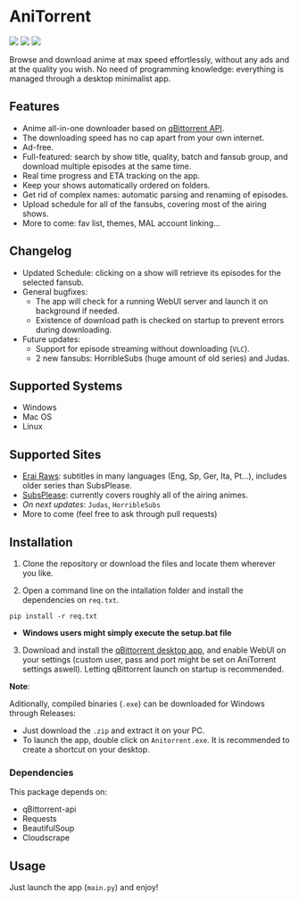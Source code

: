 # AniTorrent

![](https://img.shields.io/badge/Python%20-3.6%2B-blue)
![](https://img.shields.io/badge/Status-working-brightgreen)
![](https://img.shields.io/badge/fansubs-2-yellowgreen)

Browse and download anime at max speed effortlessly, without any ads and at the quality you wish. No need of programming knowledge: everything is managed through a desktop minimalist app. 

## Features

- Anime all-in-one downloader based on [qBittorrent API](https://github.com/rmartin16/qbittorrent-api).
- The downloading speed has no cap apart from your own internet.
- Ad-free.
- Full-featured: search by show title, quality, batch and fansub group, and download multiple episodes at the same time.
- Real time progress and ETA tracking on the app.
- Keep your shows automatically ordered on folders.
- Get rid of complex names: automatic parsing and renaming of episodes.
- Upload schedule for all of the fansubs, covering most of the airing shows.
- More to come: fav list, themes, MAL account linking...

## Changelog

- Updated Schedule: clicking on a show will retrieve its episodes for the selected fansub.
- General bugfixes:
  - The app will check for a running WebUI server and launch it on background if needed.
  - Existence of download path is checked on startup to prevent errors during downloading.
- Future updates:
  - Support for episode streaming without downloading (`VLC`).
  - 2 new fansubs: HorribleSubs (huge amount of old series) and Judas.
 
 
## Supported Systems

- Windows
- Mac OS
- Linux

## Supported Sites

- [Erai Raws](https://www.erai-raws.info/): subtitles in many languages (Eng, Sp, Ger, Ita, Pt...), includes older series than SubsPlease.
- [SubsPlease](https://subsplease.org/): currently covers roughly all of the airing animes.
- *On next updates*: `Judas`, `HorribleSubs` 
- More to come (feel free to ask through pull requests)

## Installation

1. Clone the repository or download the files and locate them wherever you like. 

2. Open a command line on the intallation folder and install the dependencies on `req.txt`.
```
pip install -r req.txt
```
* **Windows users might simply execute the setup.bat file**

3. Download and install the [qBittorrent desktop app](https://www.qbittorrent.org/download.php), and enable WebUI on your settings (custom user, pass and port might be set on AniTorrent settings aswell). Letting qBittorrent launch on startup is recommended.

**Note**:  

Aditionally, compiled binaries (`.exe`) can be downloaded for Windows through Releases:

- Just download the `.zip` and extract it on your PC.
- To launch the app, double click on `Anitorrent.exe`. It is recommended to create a shortcut on your desktop.

### Dependencies

This package depends on:
- qBittorrent-api
- Requests
- BeautifulSoup
- Cloudscrape

## Usage

Just launch the app (`main.py`) and enjoy!
